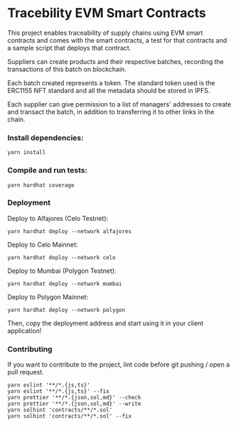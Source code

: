 # Tracebility EVM Smart Contracts

This project enables traceability of supply chains using EVM smart contracts and comes with the smart contracts, a test for that contracts and a sample script that deploys that contract.

Suppliers can create products and their respective batches, recording the transactions of this batch on blockchain.

Each batch created represents a token. The standard token used is the ERC1155 NFT standard and all the metadata should be stored in IPFS.

Each supplier can give permission to a list of managers' addresses to create and transact the batch, in addition to transferring it to other links in the chain.

### Install dependencies:

```shell
yarn install
```

### Compile and run tests:

```shell
yarn hardhat coverage
```

### Deployment

Deploy to Alfajores (Celo Testnet):

```shell
yarn hardhat deploy --network alfajores
```

Deploy to Celo Mainnet:

```shell
yarn hardhat deploy --network celo
```

Deploy to Mumbai (Polygon Testnet):

```shell
yarn hardhat deploy --network mumbai
```

Deploy to Polygon Mainnet:

```shell
yarn hardhat deploy --network polygon
```

Then, copy the deployment address and start using it in your client application!

### Contributing

If you want to contribute to the project, lint code before git pushing / open a pull request.

```shell
yarn eslint '**/*.{js,ts}'
yarn eslint '**/*.{js,ts}' --fix
yarn prettier '**/*.{json,sol,md}' --check
yarn prettier '**/*.{json,sol,md}' --write
yarn solhint 'contracts/**/*.sol'
yarn solhint 'contracts/**/*.sol' --fix
```
